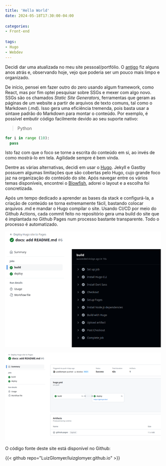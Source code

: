 ```yaml
---
title: 'Hello World'
date: 2024-05-18T17:30:00-04:00

categories:
- Front-end

tags:
- Hugo
- Webdev
---
```


Decidi dar uma atualizada no meu site pessoal/portfólio. O [antigo](/legacy) fiz alguns anos atrás e, observando hoje, vejo que poderia ser um pouco mais limpo e organizado. 

De início, pensei em fazer outro do zero usando algum framework, como React, mas por fim optei pesquisar sobre SSGs e mexer com algo novo. SSGs são os chamados *Static Site Generators*, ferramentas que geram as páginas de um website a partir de arquivos de texto comuns, tal como o Markdown (.md). Isso gera uma eficiência tremenda, pois basta usar a sintaxe padrão do Markdown para montar o conteúdo. Por exemplo, é possível embutir código facilmente devido ao seu suporte nativo:

>Python 

```python
for i in range (10):
  pass
```

Isto faz com que o foco se torne a escrita do conteúdo em si, ao invés de como mostrá-lo em tela. Agilidade sempre é bem vinda. 

Dentre as várias alternativas, decidi em usar o [Hugo](https://gohugo.io/). Jekyll e Gastby possuem algumas limitações que são cobertas pelo Hugo, cujo grande foco jaz na organização do conteúdo do site. Após navegar entre os vários temas disponíveis, encontrei o [Blowfish](https://blowfish.page/), adorei o layout e a escolha foi concretizada. 

Após um tempo dedicado a aprender as bases da stack e configurá-la, a criação de conteúdo se torna extremamente fácil, bastando colocar arquivos .md e mandar o Hugo compilar o site. Usando CI/CD por meio do Github Actions, cada commit feito no repositório gera uma build do site que é implantada no Github Pages num processo bastante transparente. Todo o processo é automatizado.

![Workflow](build_step.png "Etapa de build do site")

![Workflow](deploy_step.png "Etapa de deploy do site")


O código fonte deste site está disponível no Github:

{{< github repo="LuizGlomyer/luizglomyer.github.io" >}}
